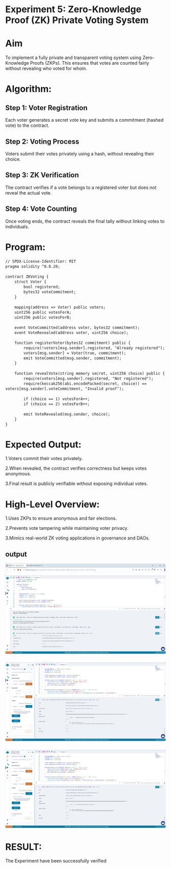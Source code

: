 # Experiment 5: Zero-Knowledge Proof (ZK) Private Voting System
# Aim
To implement a fully private and transparent voting system using Zero-Knowledge Proofs (ZKPs). This ensures that votes are counted fairly without revealing who voted for whom.

# Algorithm:
## Step 1: Voter Registration
Each voter generates a secret vote key and submits a commitment (hashed vote) to the contract.


## Step 2: Voting Process
Voters submit their votes privately using a hash, without revealing their choice.


## Step 3: ZK Verification
The contract verifies if a vote belongs to a registered voter but does not reveal the actual vote.


## Step 4: Vote Counting
Once voting ends, the contract reveals the final tally without linking votes to individuals.



# Program:
```
// SPDX-License-Identifier: MIT
pragma solidity ^0.8.20;

contract ZKVoting {
    struct Voter {
        bool registered;
        bytes32 voteCommitment;
    }

    mapping(address => Voter) public voters;
    uint256 public votesForA;
    uint256 public votesForB;

    event VoteCommitted(address voter, bytes32 commitment);
    event VoteRevealed(address voter, uint256 choice);

    function registerVoter(bytes32 commitment) public {
        require(!voters[msg.sender].registered, "Already registered");
        voters[msg.sender] = Voter(true, commitment);
        emit VoteCommitted(msg.sender, commitment);
    }

    function revealVote(string memory secret, uint256 choice) public {
        require(voters[msg.sender].registered, "Not registered");
        require(keccak256(abi.encodePacked(secret, choice)) == voters[msg.sender].voteCommitment, "Invalid proof");

        if (choice == 1) votesForA++;
        if (choice == 2) votesForB++;

        emit VoteRevealed(msg.sender, choice);
    }
}

```
# Expected Output:
1.Voters commit their votes privately.


2.When revealed, the contract verifies correctness but keeps votes anonymous.


3.Final result is publicly verifiable without exposing individual votes.

# High-Level Overview:
1.Uses ZKPs to ensure anonymous and fair elections.

2.Prevents vote tampering while maintaining voter privacy.

3.Mimics real-world ZK voting applications in governance and DAOs.

## output
![alt text](ex5.png)

![alt text](<ex5 true.png>)

![alt text](<ex5 false.png>)

# RESULT: 
The Experiment have been successfully verified
